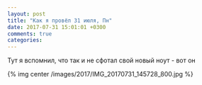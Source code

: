 ```yaml
---
layout: post
title: "Как я провёл 31 июля, Пн"
date: 2017-07-31 15:01:01 +0300
comments: true
categories: 
---
```



Тут я вспомнил, что так и не сфотал свой новый ноут - вот он 

{% img center /images/2017/IMG_20170731_145728_800.jpg %}

